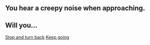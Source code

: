 ## You hear a creepy noise when approaching. 
## Will you...

[Stop and turn back](pennywise.md)
[Keep going](enter-house.md)